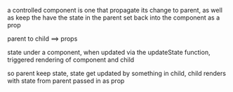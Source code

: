 a controlled component is one that propagate its change to parent, as well as keep the have the state in the parent set back into the component as a prop

parent to child ==> props

state under a component, when updated via the updateState function, triggered rendering of component and child

so parent keep state, state get updated by something in child, child renders with state from parent passed in as prop